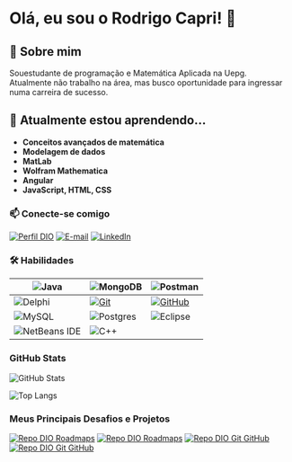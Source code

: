 # Olá, eu sou o Rodrigo Capri! 👋

## 🚀 Sobre mim
Souestudante de programação e Matemática Aplicada na Uepg.\
Atualmente não trabalho na área, mas busco oportunidade para ingressar numa carreira de sucesso.

## 🧠 Atualmente estou aprendendo...
- **Conceitos avançados de matemática**
- **Modelagem de dados**
- **MatLab**
- **Wolfram Mathematica**
- **Angular**
- **JavaScript, HTML, CSS**


### 📫 Conecte-se comigo

[![Perfil DIO](https://img.shields.io/badge/-Meu%20Perfil%20na%20DIO-30A3DC?style=for-the-badge)](https://web.dio.me/users/rodrigocamr90/)
[![E-mail](https://img.shields.io/badge/-Email-000?style=for-the-badge&logo=microsoft-outlook&logoColor=E94D5F)](https://gmail.com/rodrigocamr90@gmail.com)
[![LinkedIn](https://img.shields.io/badge/-LinkedIn-000?style=for-the-badge&logo=linkedin&logoColor=30A3DC)](https://linkedin.com/in/rodrigo-margarido/)

### 🛠 Habilidades

| ![Java](https://img.shields.io/badge/java-%23ED8B00.svg?style=for-the-badge&logo=openjdk&logoColor=white) | ![MongoDB](https://img.shields.io/badge/MongoDB-%234ea94b.svg?style=for-the-badge&logo=mongodb&logoColor=white) | ![Postman](https://img.shields.io/badge/Postman-FF6C37?style=for-the-badge&logo=postman&logoColor=white) |
|-|-|-|
| ![Delphi](https://img.shields.io/badge/Delphi-CC342D?style=for-the-badge&logo=delphi&logoColor=white) | [![Git](https://img.shields.io/badge/Git-000?style=for-the-badge&logo=git&logoColor=E94D5F)](https://git-scm.com/doc) |[![GitHub](https://img.shields.io/badge/GitHub-000?style=for-the-badge&logo=github&logoColor=30A3DC)](https://docs.github.com/) | 
![MySQL](https://img.shields.io/badge/mysql-%2300f.svg?style=for-the-badge&logo=mysql&logoColor=white) | ![Postgres](https://img.shields.io/badge/postgres-%23316192.svg?style=for-the-badge&logo=postgresql&logoColor=white) | ![Eclipse](https://img.shields.io/badge/Eclipse-FE7A16.svg?style=for-the-badge&logo=Eclipse&logoColor=white) |
![NetBeans IDE](https://img.shields.io/badge/NetBeansIDE-1B6AC6.svg?style=for-the-badge&logo=apache-netbeans-ide&logoColor=white) | ![C++](https://img.shields.io/badge/c++-%2300599C.svg?style=for-the-badge&logo=c%2B%2B&logoColor=white) | 

### GitHub Stats

![GitHub Stats](https://github-readme-stats.vercel.app/api?username=RodrigoCapri&theme=transparent&bg_color=000&border_color=30A3DC&show_icons=true&icon_color=30A3DC&title_color=E94D5F&text_color=FFF)

![Top Langs](https://github-readme-stats-git-masterrstaa-rickstaa.vercel.app/api/top-langs/?username=RodrigoCapri&layout=compact&bg_color=000&border_color=30A3DC&title_color=E94D5F&text_color=FFF)

### Meus Principais Desafios e Projetos

[![Repo DIO Roadmaps](https://github-readme-stats.vercel.app/api/pin/?username=RodrigoCapri&repo=projeto-quilometragem-dolphin&bg_color=000&border_color=30A3DC&show_icons=true&icon_color=30A3DC&title_color=E94D5F&text_color=FFF)](https://github.com/RodrigoCapri/projeto-quilometragem-dolphin)       [![Repo DIO Roadmaps](https://github-readme-stats.vercel.app/api/pin/?username=digitalinnovationone&repo=roadmaps&bg_color=000&border_color=30A3DC&show_icons=true&icon_color=30A3DC&title_color=E94D5F&text_color=FFF)](https://github.com/digitalinnovationone/roadmaps)    [![Repo DIO Git GitHub](https://github-readme-stats.vercel.app/api/pin/?username=RodrigoCapri&repo=dio-lab-open-source&bg_color=000&border_color=30A3DC&show_icons=true&icon_color=30A3DC&title_color=E94D5F&text_color=FFF)](https://github.com/elidianaandrade/dio-lab-open-source) [![Repo DIO Git GitHub](https://github-readme-stats.vercel.app/api/pin/?username=RodrigoCapri&repo=ControlCNC&bg_color=000&border_color=30A3DC&show_icons=true&icon_color=30A3DC&title_color=E94D5F&text_color=FFF)](https://github.com/RodrigoCapri/ControlCNC)

